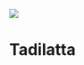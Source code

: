 ![](https://github.com/mel4mi/siber-guvenlik-ziggurat/blob/main/Depo/resimler/block.png)
# Tadilatta
